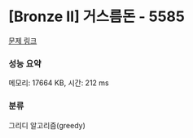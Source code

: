 # [Bronze II] 거스름돈 - 5585 

[문제 링크](https://www.acmicpc.net/problem/5585) 

### 성능 요약

메모리: 17664 KB, 시간: 212 ms

### 분류

그리디 알고리즘(greedy)

